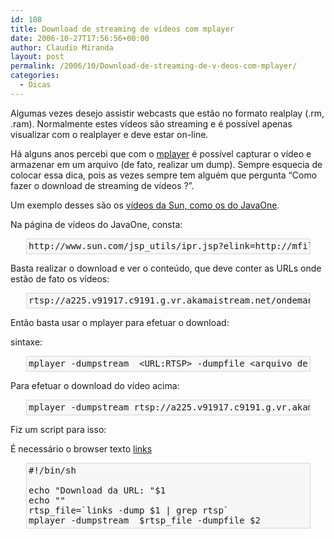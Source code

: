 ```yaml
---
id: 108
title: Download de streaming de vídeos com mplayer
date: 2006-10-27T17:56:56+00:00
author: Claudio Miranda
layout: post
permalink: /2006/10/Download-de-streaming-de-v-deos-com-mplayer/
categories:
  - Dicas
---
```

Algumas vezes desejo assistir webcasts que estão no formato realplay (.rm, .ram). Normalmente estes vídeos são streaming e é possível apenas visualizar com o realplayer e deve estar on-line.

Há alguns anos percebi que com o [mplayer](http://www.mplayerhq.hu/design7/news.html) é possível capturar o vídeo e armazenar em um arquivo (de fato, realizar um dump). Sempre esquecia de colocar essa dica, pois as vezes sempre tem alguém que pergunta &#8220;Como fazer o download de streaming de vídeos ?&#8221;.

Um exemplo desses são os [vídeos da Sun, como os do JavaOne](http://java.sun.com/javaone/sf/sessions/general/index.jsp).

Na página de vídeos do JavaOne, consta:

<pre style=" background: #f7f7f7;
 border: 1px solid #d7d7d7;
 margin: 1em 1.75em;
 padding: .25em;
 overflow: auto;">http://www.sun.com/jsp_utils/ipr.jsp?elink=http://mfile.akamai.com/9191/rm/feedroomgen.download.akamai.com/9191/t_assets/20060807/20cdd81b95a1cb9caf293435fe476fdf0d00c9fe.rm?s=sun_n&c=Hidden2&ilink=http://webcast-mpk1.sfbay.sun.com/interchange/index.html?06D00627_10_200.rm</pre>

Basta realizar o download e ver o conteúdo, que deve conter as URLs onde estão de fato os vídeos:

<pre style=" background: #f7f7f7;
 border: 1px solid #d7d7d7;
 margin: 1em 1.75em;
 padding: .25em;
 overflow: auto;">rtsp://a225.v91917.c9191.g.vr.akamaistream.net/ondemand/7/225/9191/v0001/feedroomgen.download.akamai.com/9191/t_assets/20060807/bf59a1e3ca50b8ab25b19ffbe4ecf063ef0f6e3f.rm</pre>

Então basta usar o mplayer para efetuar o download:

sintaxe:

<pre style=" background: #f7f7f7;
 border: 1px solid #d7d7d7;
 margin: 1em 1.75em;
 padding: .25em;
 overflow: auto;">mplayer -dumpstream  &lt;URL:RTSP> -dumpfile &lt;arquivo de saida.rm></pre>

Para efetuar o download do vídeo acima:

<pre style=" background: #f7f7f7;
 border: 1px solid #d7d7d7;
 margin: 1em 1.75em;
 padding: .25em;
 overflow: auto;">mplayer -dumpstream rtsp://a225.v91917.c9191.g.vr.akamaistream.net/ondemand/7/225/9191/v0001/feedroomgen.download.akamai.com/9191/t_assets/20060807/bf59a1e3ca50b8ab25b19ffbe4ecf063ef0f6e3f.rm -dumpfile saida.rm</pre>

Fiz um script para isso:

É necessário o browser texto [links](http://links.sourceforge.net/) 

<pre style=" background: #f7f7f7;
 border: 1px solid #d7d7d7;
 margin: 1em 1.75em;
 padding: .25em;
 overflow: auto;">#!/bin/sh

echo "Download da URL: "$1
echo ""
rtsp_file=`links -dump $1 | grep rtsp`
mplayer -dumpstream  $rtsp_file -dumpfile $2
</pre>
